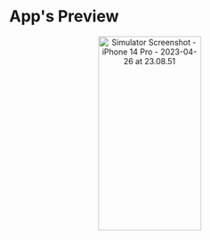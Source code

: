 # App's Preview

<p align="center"><img src="https://live.staticflickr.com/65535/52848320387_a451a6dd7f_k.jpg" width="185" height="348" alt="Simulator Screenshot - iPhone 14 Pro - 2023-04-26 at 23.08.51"/></p>
